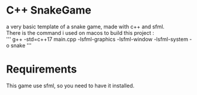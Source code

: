 # C++ SnakeGame
a very basic template of a snake game, made with c++ and sfml.\
There is the command i used on macos to build this project :\
'''
g++ -std=c++17 main.cpp -lsfml-graphics -lsfml-window -lsfml-system -o snake
'''

# Requirements
This game use sfml, so you need to have it installed.
